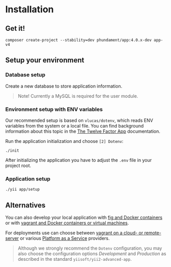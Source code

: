 Installation
============

Get it!
-------

`composer create-project --stability=dev phundament/app:4.0.x-dev app-v4`

Setup your environment
----------------------

### Database setup

Create a new database to store application information.

> Note! Currently a MySQL is required for the user module.

### Environment setup with ENV variables

Our recommended setup is based on `vlucas/dotenv`, which reads ENV variables from the system or a local file. You can find background information about this topic in the [The Twelve Factor App](http://12factor.net/config) documentation.

Run the application initialization and choose `[2] Dotenv`:

    ./init

After initializing the application you have to adjust the `.env` file in your project root.

### Application setup

```
./yii app/setup
```

Alternatives
------------

You can also develop your local application with [fig and Docker containers](https://github.com/phundament/app/blob/master/docs/51-fig.md) or with [vagrant and Docker containers or virtual machines](51-vagrant.md). 

For deployments use can choose between [vagrant on a cloud- or remote-server](https://github.com/phundament/app/blob/master/docs/51-vagrant-cloud.md) or various [Platform as a Service](https://github.com/phundament/app/blob/master/docs/52-paas.md) providers.

> Although we strongly recommend the `Dotenv` configuration, you may also choose the configuration options *Development* and *Production* as described in the standard `yiisoft/yii2-advanced-app`.
